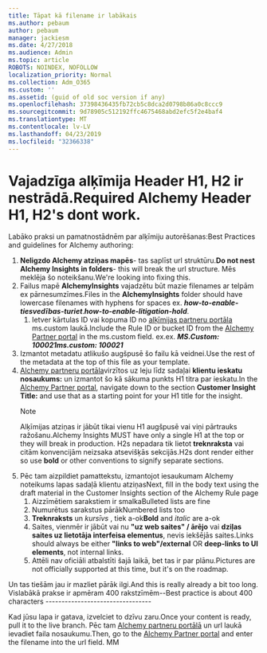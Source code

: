 ```yaml
---
title: Tāpat kā filename ir labākais
ms.author: pebaum
author: pebaum
manager: jackiesm
ms.date: 4/27/2018
ms.audience: Admin
ms.topic: article
ROBOTS: NOINDEX, NOFOLLOW
localization_priority: Normal
ms.collection: Adm_O365
ms.custom: ''
ms.assetid: (guid of old soc version if any)
ms.openlocfilehash: 37398436435fb72cb5c8dca2d0798b86a0c8ccc9
ms.sourcegitcommit: 9d78905c512192ffc4675468abd2efc5f2e4baf4
ms.translationtype: MT
ms.contentlocale: lv-LV
ms.lasthandoff: 04/23/2019
ms.locfileid: "32366338"
---
```

# <a name="required-alchemy-header-h1-h2s-dont-work"></a><span data-ttu-id="5551c-102">Vajadzīga alķīmija Header H1, H2 ir nestrādā.</span><span class="sxs-lookup"><span data-stu-id="5551c-102">Required Alchemy Header H1, H2's dont work.</span></span>
<span data-ttu-id="5551c-103">Labāko praksi un pamatnostādnēm par alķīmiju autorēšanas:</span><span class="sxs-lookup"><span data-stu-id="5551c-103">Best Practices and guidelines for Alchemy authoring:</span></span>

1. <span data-ttu-id="5551c-104">**Neligzdo Alchemy atziņas mapēs**- tas saplīst url struktūru.</span><span class="sxs-lookup"><span data-stu-id="5551c-104">**Do not nest Alchemy Insights in folders**- this will break the url structure.</span></span> <span data-ttu-id="5551c-105">Mēs meklēja šo noteikšanu.</span><span class="sxs-lookup"><span data-stu-id="5551c-105">We're looking into fixing this.</span></span>
1. <span data-ttu-id="5551c-106">Failus mapē **AlchemyInsights** vajadzētu būt mazie filenames ar telpām ex pārnesumzīmes.</span><span class="sxs-lookup"><span data-stu-id="5551c-106">Files in the **AlchemyInsights** folder should have lowercase filenames with hyphens for spaces ex.</span></span> <span data-ttu-id="5551c-107">***how-to-enable-tiesvedības-turiet***.</span><span class="sxs-lookup"><span data-stu-id="5551c-107">***how-to-enable-litigation-hold***.</span></span>
    1. <span data-ttu-id="5551c-108">Ietver kārtulas ID vai kopuma ID no [alķīmijas partneru portāla](https://alchemyportal.azurewebsites.net) ms.custom laukā.</span><span class="sxs-lookup"><span data-stu-id="5551c-108">Include the Rule ID or bucket ID from the [Alchemy Partner portal](https://alchemyportal.azurewebsites.net) in the ms.custom field.</span></span> <span data-ttu-id="5551c-109">ex.</span><span class="sxs-lookup"><span data-stu-id="5551c-109">ex.</span></span> <span data-ttu-id="5551c-110">***MS.Custom: 100021***</span><span class="sxs-lookup"><span data-stu-id="5551c-110">***ms.custom: 100021***</span></span>
1. <span data-ttu-id="5551c-111">Izmantot metadatu atlikušo augšpusē šo failu kā veidnei.</span><span class="sxs-lookup"><span data-stu-id="5551c-111">Use the rest of the metadata at the top of this file as your template.</span></span>
1. <span data-ttu-id="5551c-112">[Alchemy partneru portāla](https://alchemyportal.azurewebsites.net)virzītos uz leju līdz sadaļai **klientu ieskatu nosaukums:** un izmantot šo kā sākuma punkts H1 titra par ieskatu.</span><span class="sxs-lookup"><span data-stu-id="5551c-112">In the [Alchemy Partner portal](https://alchemyportal.azurewebsites.net), navigate down to the section **Customer Insight Title:** and use that as a starting point for your H1 title for the insight.</span></span> 
    > [!NOTE]
    > <span data-ttu-id="5551c-113">Alķīmijas atziņas ir jābūt tikai vienu H1 augšpusē vai viņi pārtrauks ražošanu.</span><span class="sxs-lookup"><span data-stu-id="5551c-113">Alchemy Insights MUST have only a single H1 at the top or they will break in production.</span></span> <span data-ttu-id="5551c-114">H2s nepadara tik lietot **treknraksta** vai citām konvencijām neizsaka atsevišķās sekcijās.</span><span class="sxs-lookup"><span data-stu-id="5551c-114">H2s dont render either so use **bold** or other conventions to signify separate sections.</span></span>
1. <span data-ttu-id="5551c-115">Pēc tam aizpildiet pamattekstu, izmantojot iesaukumam Alchemy noteikums lapas sadaļā klientu atziņas</span><span class="sxs-lookup"><span data-stu-id="5551c-115">Next, fill in the body text using the draft material in the Customer Insights section of the Alchemy Rule page</span></span>
    1. <span data-ttu-id="5551c-116">Aizzīmētiem sarakstiem ir smalka</span><span class="sxs-lookup"><span data-stu-id="5551c-116">Bulleted lists are fine</span></span>
    1. <span data-ttu-id="5551c-117">Numurētus sarakstus pārāk</span><span class="sxs-lookup"><span data-stu-id="5551c-117">Numbered lists too</span></span>
    1. <span data-ttu-id="5551c-118">**Treknraksts** un *kursīvs* , tiek a-ok</span><span class="sxs-lookup"><span data-stu-id="5551c-118">**Bold** and *italic* are a-ok</span></span>
    1. <span data-ttu-id="5551c-119">Saites, vienmēr ir jābūt vai nu **"uz web saites" / ārējo** vai **dziļas saites uz lietotāja interfeisa elementus**, nevis iekšējās saites.</span><span class="sxs-lookup"><span data-stu-id="5551c-119">Links should always be either **"links to web"/external** OR **deep-links to UI elements**, not internal links.</span></span>
    1. <span data-ttu-id="5551c-120">Attēli nav oficiāli atbalstīti šajā laikā, bet tas ir par plānu.</span><span class="sxs-lookup"><span data-stu-id="5551c-120">Pictures are not officially supported at this time, but it's on the roadmap.</span></span>

<span data-ttu-id="5551c-121">Un tas tiešām jau ir mazliet pārāk ilgi.</span><span class="sxs-lookup"><span data-stu-id="5551c-121">And this is really already a bit too long.</span></span> <span data-ttu-id="5551c-122">Vislabākā prakse ir apmēram 400 rakstzīmēm--</span><span class="sxs-lookup"><span data-stu-id="5551c-122">Best practice is about 400 characters ---------------------------------</span></span>

<span data-ttu-id="5551c-123">Kad jūsu lapa ir gatava, izvelciet to dzīvu zaru.</span><span class="sxs-lookup"><span data-stu-id="5551c-123">Once your content is ready, pull it to the live branch.</span></span> <span data-ttu-id="5551c-124">Pēc tam [Alchemy partneru portālā](https://alchemyportal.azurewebsites.net) un url laukā ievadiet faila nosaukumu.</span><span class="sxs-lookup"><span data-stu-id="5551c-124">Then, go to the [Alchemy Partner portal](https://alchemyportal.azurewebsites.net) and enter the filename into the url field.</span></span> <span data-ttu-id="5551c-125">M</span><span class="sxs-lookup"><span data-stu-id="5551c-125">M</span></span>
